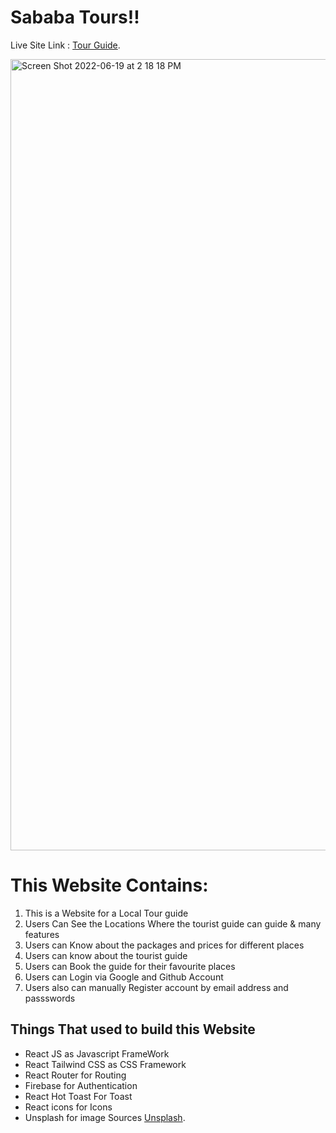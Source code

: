 # Sababa Tours!!

Live Site Link : [Tour Guide](https://tour-guide-553b5.web.app/).

<img width="1266" alt="Screen Shot 2022-06-19 at 2 18 18 PM" src="https://i.ibb.co/ph8ctSH/Fire-Shot-Capture-006-Sababa-Tours-tour-guide-553b5-web-app.png">

# This Website Contains:

1. This is a Website for a Local Tour guide
2. Users Can See the Locations Where the tourist guide can guide & many features
3. Users can Know about the packages and prices for different places
4. Users can know about the tourist guide
5. Users can Book the guide for their favourite places
6. Users can Login via Google and Github Account
7. Users also can manually Register account by email address and passswords

## Things That used to build this Website

- React JS as Javascript FrameWork
- React Tailwind CSS as CSS Framework
- React Router for Routing
- Firebase for Authentication
- React Hot Toast For Toast
- React icons for Icons
- Unsplash for image Sources [Unsplash](www.unsplash.com).
